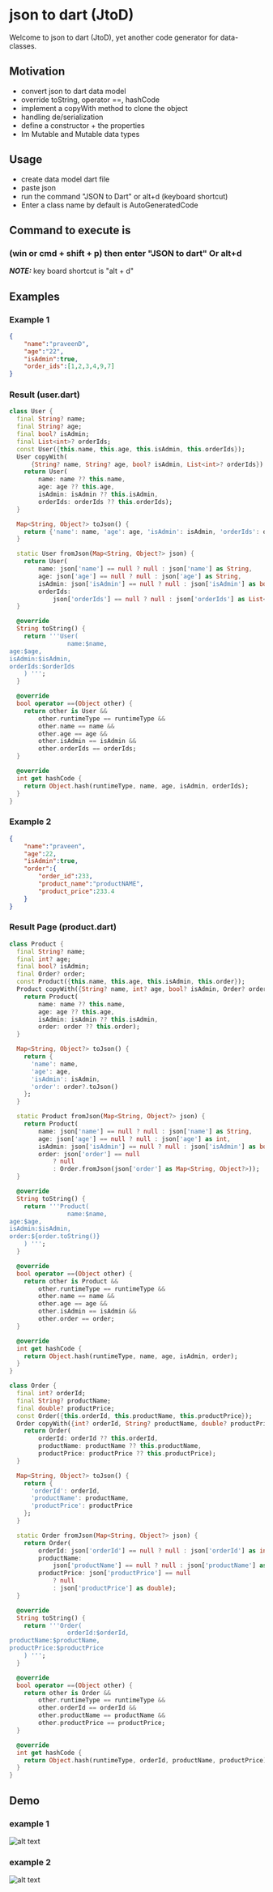 # json to dart (JtoD)

Welcome to json to dart (JtoD), yet another code generator for data-classes.

## Motivation
- convert json to dart data model
- override toString, operator ==, hashCode
- implement a copyWith method to clone the object
- handling de/serialization
- define a constructor + the properties
- Im Mutable and Mutable data types

## Usage
 - create data model dart file
 - paste json
 - run the command  "JSON to Dart" or alt+d (keyboard shortcut)
 - Enter a class name by default is AutoGeneratedCode

## Command to execute is
###  (win or cmd + shift + p)  then enter "JSON to dart" Or alt+d

**_NOTE:_**  key board shortcut is "alt + d" 

## Examples

### Example 1 
```json
{
    "name":"praveenD",
    "age":"22",
    "isAdmin":true,
    "order_ids":[1,2,3,4,9,7]
}
```
### Result (user.dart)
```dart
class User {
  final String? name;
  final String? age;
  final bool? isAdmin;
  final List<int>? orderIds;
  const User({this.name, this.age, this.isAdmin, this.orderIds});
  User copyWith(
      {String? name, String? age, bool? isAdmin, List<int>? orderIds}) {
    return User(
        name: name ?? this.name,
        age: age ?? this.age,
        isAdmin: isAdmin ?? this.isAdmin,
        orderIds: orderIds ?? this.orderIds);
  }

  Map<String, Object?> toJson() {
    return {'name': name, 'age': age, 'isAdmin': isAdmin, 'orderIds': orderIds};
  }

  static User fromJson(Map<String, Object?> json) {
    return User(
        name: json['name'] == null ? null : json['name'] as String,
        age: json['age'] == null ? null : json['age'] as String,
        isAdmin: json['isAdmin'] == null ? null : json['isAdmin'] as bool,
        orderIds:
            json['orderIds'] == null ? null : json['orderIds'] as List<int>);
  }

  @override
  String toString() {
    return '''User(
                name:$name,
age:$age,
isAdmin:$isAdmin,
orderIds:$orderIds
    ) ''';
  }

  @override
  bool operator ==(Object other) {
    return other is User &&
        other.runtimeType == runtimeType &&
        other.name == name &&
        other.age == age &&
        other.isAdmin == isAdmin &&
        other.orderIds == orderIds;
  }

  @override
  int get hashCode {
    return Object.hash(runtimeType, name, age, isAdmin, orderIds);
  }
}

```
### Example 2 
```json
{
    "name":"praveen",
    "age":22,
    "isAdmin":true,
    "order":{
        "order_id":233,
        "product_name":"productNAME",
        "product_price":233.4
    }
}
```
### Result Page (product.dart)
```dart
class Product {
  final String? name;
  final int? age;
  final bool? isAdmin;
  final Order? order;
  const Product({this.name, this.age, this.isAdmin, this.order});
  Product copyWith({String? name, int? age, bool? isAdmin, Order? order}) {
    return Product(
        name: name ?? this.name,
        age: age ?? this.age,
        isAdmin: isAdmin ?? this.isAdmin,
        order: order ?? this.order);
  }

  Map<String, Object?> toJson() {
    return {
      'name': name,
      'age': age,
      'isAdmin': isAdmin,
      'order': order?.toJson()
    };
  }

  static Product fromJson(Map<String, Object?> json) {
    return Product(
        name: json['name'] == null ? null : json['name'] as String,
        age: json['age'] == null ? null : json['age'] as int,
        isAdmin: json['isAdmin'] == null ? null : json['isAdmin'] as bool,
        order: json['order'] == null
            ? null
            : Order.fromJson(json['order'] as Map<String, Object?>));
  }

  @override
  String toString() {
    return '''Product(
                name:$name,
age:$age,
isAdmin:$isAdmin,
order:${order.toString()}
    ) ''';
  }

  @override
  bool operator ==(Object other) {
    return other is Product &&
        other.runtimeType == runtimeType &&
        other.name == name &&
        other.age == age &&
        other.isAdmin == isAdmin &&
        other.order == order;
  }

  @override
  int get hashCode {
    return Object.hash(runtimeType, name, age, isAdmin, order);
  }
}

class Order {
  final int? orderId;
  final String? productName;
  final double? productPrice;
  const Order({this.orderId, this.productName, this.productPrice});
  Order copyWith({int? orderId, String? productName, double? productPrice}) {
    return Order(
        orderId: orderId ?? this.orderId,
        productName: productName ?? this.productName,
        productPrice: productPrice ?? this.productPrice);
  }

  Map<String, Object?> toJson() {
    return {
      'orderId': orderId,
      'productName': productName,
      'productPrice': productPrice
    };
  }

  static Order fromJson(Map<String, Object?> json) {
    return Order(
        orderId: json['orderId'] == null ? null : json['orderId'] as int,
        productName:
            json['productName'] == null ? null : json['productName'] as String,
        productPrice: json['productPrice'] == null
            ? null
            : json['productPrice'] as double);
  }

  @override
  String toString() {
    return '''Order(
                orderId:$orderId,
productName:$productName,
productPrice:$productPrice
    ) ''';
  }

  @override
  bool operator ==(Object other) {
    return other is Order &&
        other.runtimeType == runtimeType &&
        other.orderId == orderId &&
        other.productName == productName &&
        other.productPrice == productPrice;
  }

  @override
  int get hashCode {
    return Object.hash(runtimeType, orderId, productName, productPrice);
  }
}
```
## Demo
### example 1 
![alt text](https://github.com/praveen576232/JsonToDart/blob/main/screenshots/j0.gif?raw=true)
### example 2
![alt text](https://github.com/praveen576232/JsonToDart/blob/main/screenshots/j1.gif?raw=true)


